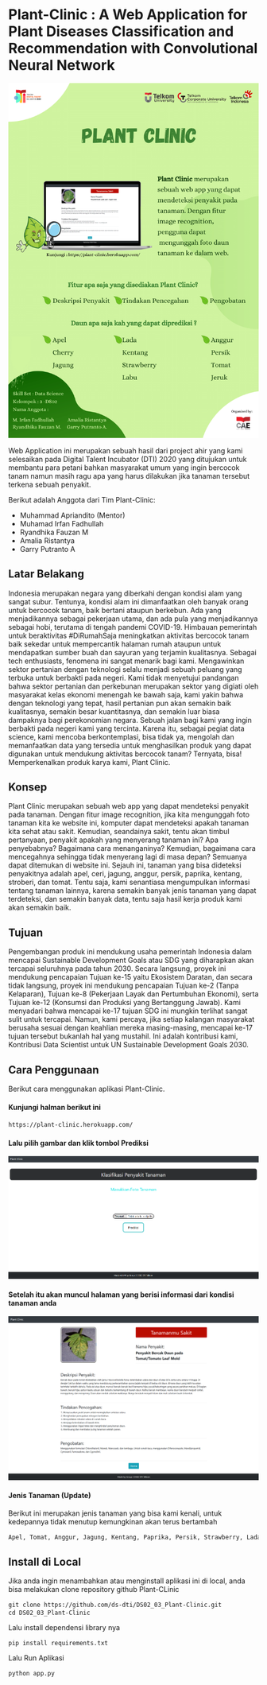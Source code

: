 # Plant-Clinic : A Web Application for Plant Diseases Classification and Recommendation with Convolutional Neural Network

![Poster Tubes DTI](https://github.com/ds-dti/DS02_03_Plant-Clinic/blob/master/Poster-1.png)

Web Application ini merupakan sebuah hasil dari project ahir yang kami selesaikan pada Digital Talent Incubator (DTI) 2020 yang ditujukan untuk membantu para petani bahkan masyarakat umum yang ingin bercocok tanam namun masih ragu apa yang harus dilakukan jika tanaman tersebut terkena sebuah penyakit.

Berikut adalah Anggota dari Tim Plant-Clinic:
- Muhammad Apriandito (Mentor)
- Muhamad Irfan Fadhullah
- Ryandhika Fauzan M
- Amalia Ristantya
- Garry Putranto A

## Latar Belakang
Indonesia merupakan negara yang diberkahi dengan kondisi alam yang sangat subur. Tentunya, kondisi alam ini dimanfaatkan oleh banyak orang untuk bercocok tanam, baik bertani ataupun berkebun. Ada yang menjadikannya sebagai pekerjaan utama, dan ada pula yang menjadikannya sebagai hobi, terutama di tengah pandemi COVID-19. Himbauan pemerintah untuk beraktivitas #DiRumahSaja meningkatkan aktivitas bercocok tanam baik sekedar untuk mempercantik halaman rumah ataupun untuk mendapatkan sumber buah dan sayuran yang terjamin kualitasnya.
Sebagai tech enthusiasts, fenomena ini sangat menarik bagi kami. Mengawinkan sektor pertanian dengan teknologi selalu menjadi sebuah peluang yang terbuka untuk berbakti pada negeri. Kami tidak menyetujui pandangan bahwa sektor pertanian dan perkebunan merupakan sektor yang digiati oleh masyarakat kelas ekonomi menengah ke bawah saja, kami yakin bahwa dengan teknologi yang tepat, hasil pertanian pun akan semakin baik kualitasnya, semakin besar kuantitasnya, dan semakin luar biasa dampaknya bagi perekonomian negara. Sebuah jalan bagi kami yang ingin berbakti pada negeri kami yang tercinta.
Karena itu, sebagai pegiat data science, kami mencoba berkontemplasi, bisa tidak ya, mengolah dan memanfaatkan data yang tersedia untuk menghasilkan produk yang dapat digunakan untuk mendukung aktivitas bercocok tanam? Ternyata, bisa! Memperkenalkan produk karya kami, Plant Clinic. 

## Konsep
Plant Clinic merupakan sebuah web app yang dapat mendeteksi penyakit pada tanaman. Dengan fitur image recognition, jika kita mengunggah foto tanaman kita ke website ini, komputer dapat mendeteksi apakah tanaman kita sehat atau sakit. Kemudian, seandainya sakit, tentu akan timbul pertanyaan, penyakit apakah yang menyerang tanaman ini? Apa penyebabnya? Bagaimana cara menanganinya? Kemudian, bagaimana cara mencegahnya sehingga tidak menyerang lagi di masa depan? Semuanya dapat ditemukan di website ini. Sejauh ini, tanaman yang bisa dideteksi penyakitnya adalah apel, ceri, jagung, anggur, persik, paprika, kentang, stroberi, dan tomat. Tentu saja, kami senantiasa mengumpulkan informasi tentang tanaman lainnya, karena semakin banyak jenis tanaman yang dapat terdeteksi, dan semakin banyak data, tentu saja hasil kerja produk kami akan semakin baik.

## Tujuan
Pengembangan produk ini mendukung usaha pemerintah Indonesia dalam mencapai Sustainable Development Goals atau SDG yang diharapkan akan tercapai seluruhnya pada tahun 2030. Secara langsung, proyek ini mendukung pencapaian Tujuan ke-15 yaitu Ekosistem Daratan, dan secara tidak langsung, proyek ini mendukung pencapaian Tujuan ke-2 (Tanpa Kelaparan), Tujuan ke-8 (Pekerjaan Layak dan Pertumbuhan Ekonomi), serta Tujuan ke-12 (Konsumsi dan Produksi yang Bertanggung Jawab). Kami menyadari bahwa mencapai ke-17 tujuan SDG ini mungkin terlihat sangat sulit untuk tercapai. Namun, kami percaya, jika setiap kalangan masyarakat berusaha sesuai dengan keahlian mereka masing-masing, mencapai ke-17 tujuan tersebut bukanlah hal yang mustahil. Ini adalah kontribusi kami, Kontribusi Data Scientist untuk UN Sustainable Development Goals 2030.

## Cara Penggunaan
Berikut cara menggunakan aplikasi Plant-Clinic.

#### Kunjungi halman berikut ini
```bash
https://plant-clinic.herokuapp.com/
```
#### Lalu pilih gambar dan klik tombol Prediksi
![landing Page Tubes DTI](https://github.com/ds-dti/DS02_03_Plant-Clinic/blob/master/gambar/Halman%20Awal.png)
#### Setelah itu akan muncul halaman yang berisi informasi dari kondisi tanaman anda
![landing Page Tubes DTI](https://github.com/ds-dti/DS02_03_Plant-Clinic/blob/master/gambar/Hasil%20Prediksi.png)
#### Jenis Tanaman (Update)
Berikut ini merupakan jenis tanaman yang bisa kami kenali, untuk kedepannya tidak menutup kemungkinan akan terus bertambah
```bash
Apel, Tomat, Anggur, Jagung, Kentang, Paprika, Persik, Strawberry, Lada, Jeruk, Cherry, Labu
```


## Install di Local
Jika anda ingin menambahkan atau menginstall aplikasi ini di local, anda bisa melakukan clone repository github Plant-CLinic
```
git clone https://github.com/ds-dti/DS02_03_Plant-Clinic.git
cd DS02_03_Plant-Clinic
```
Lalu install dependensi library nya
```
pip install requirements.txt
```

Lalu Run Aplikasi
```
python app.py
```


